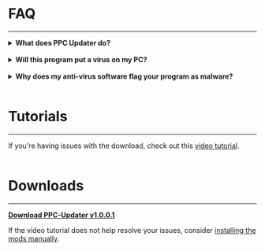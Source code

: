 # **FAQ**
_____________________

<details>
  <summary><strong>What does PPC Updater do?</strong></summary>
  <br>
  <p>The program automatically downloads and updates your Lethal Company modding files and modpack.</p>
</details>
<br>
<details>
  <summary><strong>Will this program put a virus on my PC?</strong></summary>
  <br>
  <p>No, all the resources used are open-source and available for preview within the manual download link.</p>
</details>
<br>
<details>
  <summary><strong>Why does my anti-virus software flag your program as malware?</strong></summary>
  <br>
  <p>Most anti-virus programs detect programs that install and modify files within your system as suspicious. This kind of behavior is to be expected and simply means that your anti-virus software is working as intended.</p>
</details>
<br>

# **Tutorials**
_____________________

If you're having issues with the download, check out this <a href="https://youtu.be/g3WjZKypkIM" target="_blank">video tutorial</a>.<br><br>

# **Downloads**
_____________________

[**Download PPC-Updater v1.0.0.1**](https://github.com/CBonez0/PPC/releases/download/v1.0.0.1/PPC-Updater.exe)

If the video tutorial does not help resolve your issues, consider [installing the mods manually](https://www.dropbox.com/scl/fo/1qwx64hf2vh8hejgx82p0/h?rlkey=5mi4o99qu2qex4zkvmu5jmt2y&dl=1).
